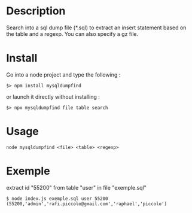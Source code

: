 # Description

Search into a sql dump file (*.sql) to extract an insert statement based on the table and a regexp.
You can also specify a gz file.

# Install

Go into a node project and type the following :

    $> npm install mysqldumpfind

or launch it directly without installing :

    $> npx mysqldumpfind file table search

# Usage

    node mysqldumpfind <file> <table> <regexp>

# Exemple

extract id "55200" from table "user" in file "exemple.sql"

    $ node index.js exemple.sql user 55200
    (55200,'admin','rafi.piccolo@gmail.com','raphael','piccolo')
